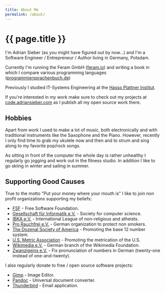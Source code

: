 ```yaml
---
title: About Me
permalink: /about/
---
```


# {{ page.title }}

I'm Adrian Sieber (as you might have figured out by now…)
and I'm a Software Engineer / Entrepreneur / Author living in Germany, Potsdam.

Currently I'm running the Feram GmbH ([feram.io](https://feram.io)) and
writing a book in which I compare various programming languages
([programmiersprachenbuch.de](http://programmiersprachenbuch.de))

Previously I studied IT-Systems Engineering
at the [Hasso Plattner Institut](https://hpi.de).

If you're interested in my work make sure to check out my projects at
[code.adriansieber.com](https://code.adriansieber.com)
as I publish all my open source work there.


## Hobbies

Apart from work I used to make a lot of music, both electronically
and with traditional instruments like the Saxophone and the Piano.
However, recently I only find time to grab my ukulele now and then and
to strum and sing along to my favorite pop/rock songs.

As sitting in front of the computer the whole day is rather unhealthy
I regularly go jogging and work out in the fitness studio.
In addition I like to go skiing in winter and sailing in summer.


## Supporting Good Causes

True to the motto "Put your money where your mouth is" I like to join
non profit organizations supporting my beliefs:

- [FSF] - Free Software Foundation.
- [Gesellschaft für Informatik e.V.] - Society for computer science.
- [IBKA e.V.] - International League of non-religious and atheists.
- [Pro Rauchfrei e.V.] - German organization to protect non smokers.
- [The Dozenal Society of America] - Promoting the base 12 number system.
- [U.S. Metric Association] - Promoting the metrication of the U.S.
- [Wikimedia e.V.] - German branch of the Wikimedia Foundation.
- [Zwanzigeins e.V.] - Fix pronunciation of numbers in German
    (twenty-one instead of one-and-twenty).

[FSF]: https://fsf.org
[Gesellschaft für Informatik e.V.]: https://gi.de
[IBKA e.V.]: https://www.ibka.org
[Pro Rauchfrei e.V.]: https://www.pro-rauchfrei.de
[The Dozenal Society of America]: http://dozenal.org
[U.S. Metric Association]: http://www.us-metric.org
[Wikimedia e.V.]: https://wikimedia.de
[Zwanzigeins e.V.]: https://zwanzigeins.jetzt


I also regularly donate to free / open source software projects:

- [Gimp] - Image Editor.
- [Pandoc] - Universal document converter.
- [Thunderbird] - Email application.

[Gimp]: https://www.gimp.org
[Pandoc]: https://pandoc.org
[Thunderbird]: https://www.thunderbird.net

